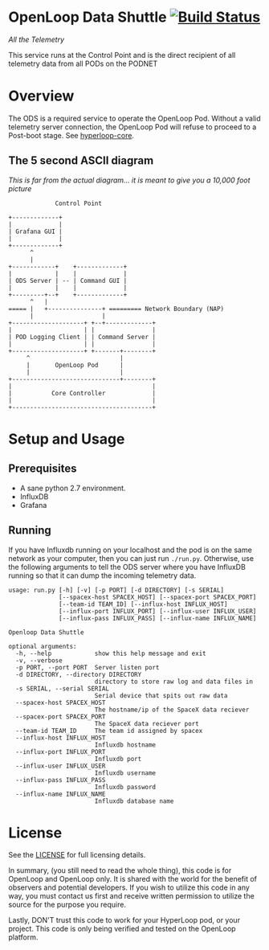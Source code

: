 # OpenLoop Data Shuttle [![Build Status](https://travis-ci.org/openloopalliance/ODS.svg?branch=master)](https://travis-ci.org/openloopalliance/ODS)

_All the Telemetry_

This service runs at the Control Point and is the direct recipient of all
telemetry data from all PODs on the PODNET

# Overview

The ODS is a required service to operate the OpenLoop Pod. Without a valid
telemetry server connection, the OpenLoop Pod will refuse to proceed to a
Post-boot stage.  See
[hyperloop-core](https://github.com/openloopalliance/hyperloop-core).

## The 5 second ASCII diagram

_This is far from the actual diagram... it is meant to give you a 10,000 foot
picture_

```
             Control Point

+-------------+
|             |
| Grafana GUI |
|             |
+-------------+
      ^
      |
+------------+    +-------------+
|            |    |             |
| ODS Server | -- | Command GUI |   
|            |    |             |
+---------+--+    +-------------+
      ^   |                      
===== |   +---------------+ ========= Network Boundary (NAP)
      |                   |         
+--------------------+ +--+-------------+
|                    | |                |
| POD Logging Client | | Command Server |
|                    | |                |
+--------------------+ +-------+--------+
     ^                         |
     |       OpenLoop Pod      |
     |                         |
+------------------------------+--------+
|                                       |
|           Core Controller             |
|                                       |
+---------------------------------------+
```

# Setup and Usage

## Prerequisites

* A sane python 2.7 environment.
* InfluxDB
* Grafana

## Running

If you have Influxdb running on your localhost and the pod is on the same
network as your computer, then you can just run `./run.py`.  Otherwise,
use the following arguments to tell the ODS server where you have InfluxDB
running so that it can dump the incoming telemetry data.

```
usage: run.py [-h] [-v] [-p PORT] [-d DIRECTORY] [-s SERIAL]
              [--spacex-host SPACEX_HOST] [--spacex-port SPACEX_PORT]
              [--team-id TEAM_ID] [--influx-host INFLUX_HOST]
              [--influx-port INFLUX_PORT] [--influx-user INFLUX_USER]
              [--influx-pass INFLUX_PASS] [--influx-name INFLUX_NAME]

Openloop Data Shuttle

optional arguments:
  -h, --help            show this help message and exit
  -v, --verbose
  -p PORT, --port PORT  Server listen port
  -d DIRECTORY, --directory DIRECTORY
                        directory to store raw log and data files in
  -s SERIAL, --serial SERIAL
                        Serial device that spits out raw data
  --spacex-host SPACEX_HOST
                        The hostname/ip of the SpaceX data reciever
  --spacex-port SPACEX_PORT
                        The SpaceX data reciever port
  --team-id TEAM_ID     The team id assigned by spacex
  --influx-host INFLUX_HOST
                        Influxdb hostname
  --influx-port INFLUX_PORT
                        Influxdb port
  --influx-user INFLUX_USER
                        Influxdb username
  --influx-pass INFLUX_PASS
                        Influxdb password
  --influx-name INFLUX_NAME
                        Influxdb database name
```

# License

See the [LICENSE](LICENSE) for full licensing details.

In summary, (you still need to read the whole thing), this code is for
OpenLoop and OpenLoop only. It is shared with the world for the benefit of
observers and potential developers. If you wish to utilize this code in any
way, you must contact us first and receive written permission to utilize the
source for the purpose you require.

Lastly, DON'T trust this code to work for your HyperLoop pod, or your project.
This code is only being verified and tested on the OpenLoop platform.
